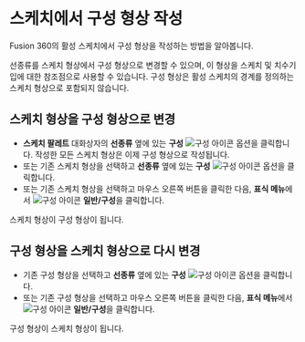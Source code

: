 스케치에서 구성 형상 작성
==============

Fusion 360의 활성 스케치에서 구성 형상을 작성하는 방법을 알아봅니다.

선종류를 스케치 형상에서 구성 형상으로 변경할 수 있으며, 이 형상을 스케치 및 치수기입에 대한 참조점으로 사용할 수 있습니다. 구성 형상은 활성 스케치의 경계를 정의하는 스케치 형상으로 포함되지 않습니다.

스케치 형상을 구성 형상으로 변경
------------------

*   **스케치 팔레트** 대화상자의 **선종류** 옆에 있는 **구성** ![구성 아이콘](https://help.autodesk.com/cloudhelp/KOR/Fusion-Sketch/images/icon/skt/construction.png) 옵션을 클릭합니다. 작성한 모든 스케치 형상은 이제 구성 형상으로 작성됩니다.
*   또는 기존 스케치 형상을 선택하고 **선종류** 옆에 있는 **구성** ![구성 아이콘](https://help.autodesk.com/cloudhelp/KOR/Fusion-Sketch/images/icon/skt/construction.png) 옵션을 클릭합니다.
*   또는 기존 스케치 형상을 선택하고 마우스 오른쪽 버튼을 클릭한 다음, **표식 메뉴**에서 ![구성 아이콘](https://help.autodesk.com/cloudhelp/KOR/Fusion-Sketch/images/icon/skt/construction.png) **일반/구성**을 클릭합니다.

스케치 형상이 구성 형상이 됩니다.

구성 형상을 스케치 형상으로 다시 변경
---------------------

*   기존 구성 형상을 선택하고 **선종류** 옆에 있는 **구성** ![구성 아이콘](https://help.autodesk.com/cloudhelp/KOR/Fusion-Sketch/images/icon/skt/construction.png) 옵션을 클릭합니다.
*   또는 기존 구성 형상을 선택하고 마우스 오른쪽 버튼을 클릭한 다음, **표식 메뉴**에서 ![구성 아이콘](https://help.autodesk.com/cloudhelp/KOR/Fusion-Sketch/images/icon/skt/construction.png) **일반/구성**을 클릭합니다.

구성 형상이 스케치 형상이 됩니다.